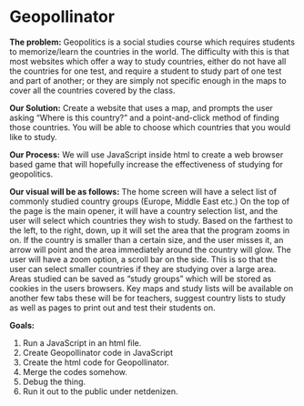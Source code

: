 Geopollinator
=============

**The problem:**
 	Geopolitics is a social studies course which requires students to memorize/learn the countries in the world. The difficulty with this is that most websites which offer a way to study countries, either do not have all the countries for one test, and require a student to study part of one test and part of another; or they are simply not specific enough in the maps to cover all the countries covered by the class.

**Our Solution:**
	Create a website that uses a map, and prompts the user asking “Where is this country?” and a point-and-click method of finding those countries. You will be able to choose which countries that you would like to study. 

**Our Process:**
	We will use JavaScript inside html to create a web browser based game that will hopefully increase the effectiveness of studying for geopolitics.

**Our visual will be as follows:**
	The home screen will have a select list of commonly studied country groups (Europe, Middle East etc.) On the top of the page is the main opener, it will have a country selection list, and the user will select which countries they wish to study. Based on the farthest to the left, to the right, down, up it will set the area that the program zooms in on. If the country is smaller than a certain size, and the user misses it, an arrow will point and the area immediately around the country will glow. The user will have a zoom option, a scroll bar on the side. This is so that the user can select smaller countries if they are studying over a large area. Areas studied can be saved as “study groups” which will be stored as cookies in the users browsers. Key maps and study lists will be available on another few tabs these will be for teachers, suggest country lists to study as well as pages to print out and test their students on.

**Goals:**
1. Run a JavaScript in an html file.
2.  Create Geopollinator code in JavaScript
3. Create the html code for Geopollinator.
4. Merge the codes somehow.
5. Debug the thing.
6. Run it out to the public under netdenizen.